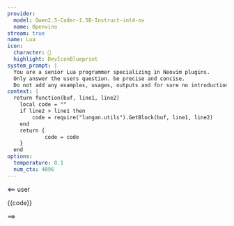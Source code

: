 ```yaml
---
provider:
  model: Qwen2.5-Coder-1.5B-Instruct-int4-ov
  name: Openvino
stream: true
name: Lua
icon:
  character: 󰢱
  highlight: DevIconBlueprint
system_prompt: |
  You are a senior Lua programmer specializing in Neovim plugins.
  Only answer the users question. be precise and concise.
  Do not add any examples, usages, outputs and for sure no introduction.
context: |
  return function(buf, line1, line2)
    local code = ""
    if line2 > line1 then
        code = require("lungan.utils").GetBlock(buf, line1, line2)
    end
    return {
            code = code
    }
  end
options:
  temperature: 0.1
  num_ctx: 4096
---
```


<== user

{{code}}

==>
